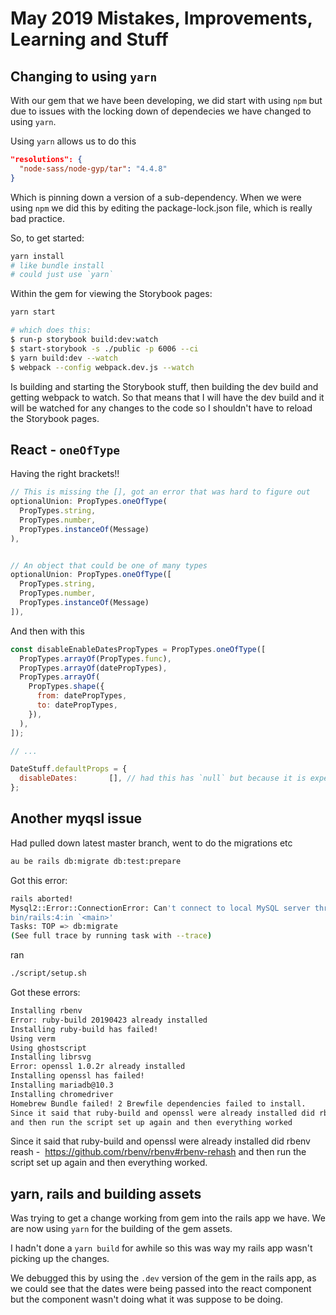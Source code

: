 # May 2019 Mistakes, Improvements, Learning and Stuff

## Changing to using `yarn`

With our gem that we have been developing, we did start with using `npm` but due to issues with the locking down of dependecies we have changed to using `yarn`.

Using `yarn` allows us to do this
```json
"resolutions": {
  "node-sass/node-gyp/tar": "4.4.8"
}
```
Which is pinning down a version of a sub-dependency. When we were using `npm` we did this by editing the package-lock.json file, which is really bad practice.

So, to get started:

```bash
yarn install
# like bundle install
# could just use `yarn`
```

Within the gem for viewing the Storybook pages:

```bash
yarn start

# which does this:
$ run-p storybook build:dev:watch
$ start-storybook -s ./public -p 6006 --ci
$ yarn build:dev --watch
$ webpack --config webpack.dev.js --watch
```

Is building and starting the Storybook stuff, then building the dev build and getting webpack to watch. So that means that I will have the dev build and it will be watched for any changes to the code so I shouldn't have to reload the Storybook pages.


## React - `oneOfType`

Having the right brackets!!

```js
// This is missing the [], got an error that was hard to figure out
optionalUnion: PropTypes.oneOfType(
  PropTypes.string,
  PropTypes.number,
  PropTypes.instanceOf(Message)
),


// An object that could be one of many types
optionalUnion: PropTypes.oneOfType([
  PropTypes.string,
  PropTypes.number,
  PropTypes.instanceOf(Message)
]),
```

And then with this

```js
const disableEnableDatesPropTypes = PropTypes.oneOfType([
  PropTypes.arrayOf(PropTypes.func),
  PropTypes.arrayOf(datePropTypes),
  PropTypes.arrayOf(
    PropTypes.shape({
      from: datePropTypes,
      to: datePropTypes,
    }),
  ),
]);

// ...

DateStuff.defaultProps = {
  disableDates:       [], // had this has `null` but because it is expecting an error it was getting a slice error
};
```


## Another myqsl issue

Had pulled down latest master branch, went to do the migrations etc

```bash
au be rails db:migrate db:test:prepare
```
Got this error:

```bash
rails aborted!
Mysql2::Error::ConnectionError: Can't connect to local MySQL server through socket '/tmp/mysql.sock' (2)
bin/rails:4:in `<main>'
Tasks: TOP => db:migrate
(See full trace by running task with --trace)
```

ran

```bash
./script/setup.sh
```

Got these errors:

```bash
Installing rbenv
Error: ruby-build 20190423 already installed
Installing ruby-build has failed!
Using verm
Using ghostscript
Installing librsvg
Error: openssl 1.0.2r already installed
Installing openssl has failed!
Installing mariadb@10.3
Installing chromedriver
Homebrew Bundle failed! 2 Brewfile dependencies failed to install.
Since it said that ruby-build and openssl were already installed did rbenv reash -  https://github.com/rbenv/rbenv#rbenv-rehash
and then run the script set up again and then everything worked
```

Since it said that ruby-build and openssl were already installed did rbenv reash -  https://github.com/rbenv/rbenv#rbenv-rehash
and then run the script set up again and then everything worked.


## yarn, rails and building assets

Was trying to get a change working from gem into the rails app we have. We are now using `yarn` for the building of the gem assets.

I hadn't done a `yarn build` for awhile so this was way my rails app wasn't picking up the changes.

We debugged this by using the `.dev` version of the gem in the rails app, as we could see that the dates were being passed into the react component but the component wasn't doing what it was suppose to be doing.
